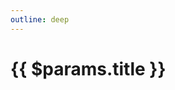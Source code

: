 ```yaml
---
outline: deep
---
```


# {{ $params.title }}

<template v-if="$params.desc">
{{ $params.desc }}
</template>

<!-- @content -->
